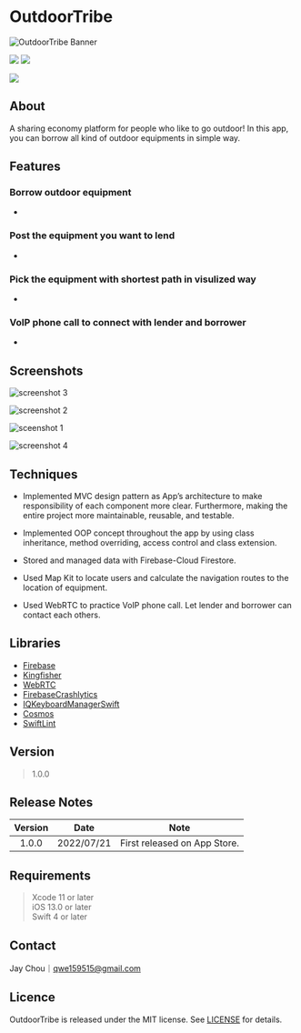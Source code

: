 # OutdoorTribe

![OutdoorTribe Banner]()

<p align="left">
    <img src="https://img.shields.io/badge/platform-iOS-lightgray">
    <img src="https://img.shields.io/badge/release-v1.0.0-green">
</p>

<p align="left">
    <a href="https://apps.apple.com/tw/app/findyouronlys/id1619734464">
    <img src="https://developer.apple.com/assets/elements/badges/download-on-the-app-store.svg"></a>
</p>

## About
A sharing economy platform for people who like to go outdoor! In this app, you can borrow all kind of outdoor equipments in simple way. 

## Features

### Borrow outdoor equipment

* 

### Post the equipment you want to lend

* 

### Pick the equipment with shortest path in visulized way

* 

### VoIP phone call to connect with lender and borrower

* 


## Screenshots

![screenshot 3]()

![screenshot 2]()

![sceenshot 1]()

![screenshot 4]()


## Techniques
* Implemented MVC design pattern as App’s architecture to make responsibility of each component more clear. Furthermore, making the entire project more maintainable, reusable, and testable.

* Implemented OOP concept throughout the app by using class inheritance, method overriding, access control and class extension.

* Stored and managed data with Firebase-Cloud Firestore.

* Used Map Kit to locate users and calculate the navigation routes to the location of equipment.

* Used WebRTC to practice VoIP phone call. Let lender and borrower can contact each others. 

## Libraries
* [Firebase](https://github.com/firebase/firebase-ios-sdk)    
* [Kingfisher](https://github.com/onevcat/Kingfisher)     
* [WebRTC](https://github.com/webrtc)      
* [FirebaseCrashlytics](https://github.com/firebase/firebase-ios-sdk) 
* [IQKeyboardManagerSwift](https://github.com/hackiftekhar/IQKeyboardManager)  
* [Cosmos](https://github.com/cosmos) 
* [SwiftLint](https://github.com/realm/SwiftLint) 


## Version
> 1.0.0 

## Release Notes
Version   | Date        | Note
:-------: | ----------- | ---------------------------------
1.0.0     | 2022/07/21  | First released on App Store.


## Requirements
> Xcode 11 or later  
> iOS 13.0 or later  
> Swift 4 or later

## Contact
Jay Chou｜qwe159515@gmail.com

## Licence
OutdoorTribe is released under the MIT license. See [LICENSE](https://github.com/ChouJay/OutdoorTribe/blob/main/LICENSE) for details.
